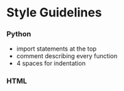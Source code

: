 # Style Guidelines

### Python
- import statements at the top
- comment describing every function
- 4 spaces for indentation

### HTML
